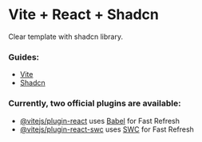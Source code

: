 # Vite + React + Shadcn

Clear template with shadcn library.

### Guides:
- [Vite](https://vite.dev/guide/)
- [Shadcn](https://ui.shadcn.com/docs/installation/vite)


### Currently, two official plugins are available:

- [@vitejs/plugin-react](https://github.com/vitejs/vite-plugin-react/blob/main/packages/plugin-react/README.md) uses [Babel](https://babeljs.io/) for Fast Refresh
- [@vitejs/plugin-react-swc](https://github.com/vitejs/vite-plugin-react-swc) uses [SWC](https://swc.rs/) for Fast Refresh

